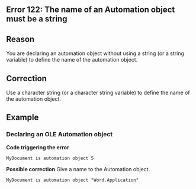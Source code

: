 
## Error 122: The name of an Automation object must be a string
			



<a name="NOTE1"></a>
<a name="NOTE1_1"></a>


## Reason
<a name="reason_ELTTEXTE000084"></a>
You are declaring an automation object without using a string (or a string variable) to define the name of the automation object.

<a name="NOTE2"></a>
<a name="NOTE2_1"></a>


## Correction
<a name="correction_ELTTEXTE000108"></a>
Use a character string (or a character string variable) to define the name of the automation object.

<a name="NOTE3"></a>
<a name="NOTE3_1"></a>


## Example
<a name="example_ELTTEXTE000132"></a>


### Declaring an OLE Automation object
<a name="declaring_ole_automation_object_ELTPARAGRAPHE000025"></a>

**Code triggering the error** 


```wl
MyDocument is automation object 5
```


 
**Possible correction**
Give a name to the Automation object. 


```wl
MyDocument is automation object "Word.Application"
```



